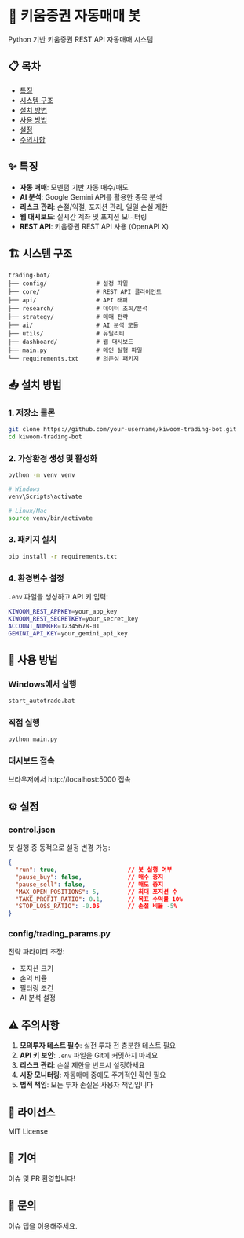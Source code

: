 # 🤖 키움증권 자동매매 봇

Python 기반 키움증권 REST API 자동매매 시스템

## 📋 목차

- [특징](#특징)
- [시스템 구조](#시스템-구조)
- [설치 방법](#설치-방법)
- [사용 방법](#사용-방법)
- [설정](#설정)
- [주의사항](#주의사항)

## ✨ 특징

- **자동 매매**: 모멘텀 기반 자동 매수/매도
- **AI 분석**: Google Gemini API를 활용한 종목 분석
- **리스크 관리**: 손절/익절, 포지션 관리, 일일 손실 제한
- **웹 대시보드**: 실시간 계좌 및 포지션 모니터링
- **REST API**: 키움증권 REST API 사용 (OpenAPI X)

## 🏗️ 시스템 구조
```
trading-bot/
├── config/              # 설정 파일
├── core/                # REST API 클라이언트
├── api/                 # API 래퍼
├── research/            # 데이터 조회/분석
├── strategy/            # 매매 전략
├── ai/                  # AI 분석 모듈
├── utils/               # 유틸리티
├── dashboard/           # 웹 대시보드
├── main.py              # 메인 실행 파일
└── requirements.txt     # 의존성 패키지
```

## 📥 설치 방법

### 1. 저장소 클론
```bash
git clone https://github.com/your-username/kiwoom-trading-bot.git
cd kiwoom-trading-bot
```

### 2. 가상환경 생성 및 활성화
```bash
python -m venv venv

# Windows
venv\Scripts\activate

# Linux/Mac
source venv/bin/activate
```

### 3. 패키지 설치
```bash
pip install -r requirements.txt
```

### 4. 환경변수 설정

`.env` 파일을 생성하고 API 키 입력:
```bash
KIWOOM_REST_APPKEY=your_app_key
KIWOOM_REST_SECRETKEY=your_secret_key
ACCOUNT_NUMBER=12345678-01
GEMINI_API_KEY=your_gemini_api_key
```

## 🚀 사용 방법

### Windows에서 실행
```bash
start_autotrade.bat
```

### 직접 실행
```bash
python main.py
```

### 대시보드 접속

브라우저에서 http://localhost:5000 접속

## ⚙️ 설정

### control.json

봇 실행 중 동적으로 설정 변경 가능:
```json
{
  "run": true,                    // 봇 실행 여부
  "pause_buy": false,             // 매수 중지
  "pause_sell": false,            // 매도 중지
  "MAX_OPEN_POSITIONS": 5,        // 최대 포지션 수
  "TAKE_PROFIT_RATIO": 0.1,       // 목표 수익률 10%
  "STOP_LOSS_RATIO": -0.05        // 손절 비율 -5%
}
```

### config/trading_params.py

전략 파라미터 조정:

- 포지션 크기
- 손익 비율
- 필터링 조건
- AI 분석 설정

## ⚠️ 주의사항

1. **모의투자 테스트 필수**: 실전 투자 전 충분한 테스트 필요
2. **API 키 보안**: `.env` 파일을 Git에 커밋하지 마세요
3. **리스크 관리**: 손실 제한을 반드시 설정하세요
4. **시장 모니터링**: 자동매매 중에도 주기적인 확인 필요
5. **법적 책임**: 모든 투자 손실은 사용자 책임입니다

## 📝 라이선스

MIT License

## 🤝 기여

이슈 및 PR 환영합니다!

## 📧 문의

이슈 탭을 이용해주세요.